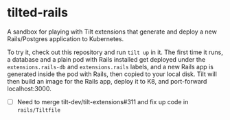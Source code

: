 # tilted-rails

A sandbox for playing with Tilt extensions that generate and deploy a new Rails/Postgres application to Kubernetes.

To try it, check out this repository and run `tilt up` in it. The first time it runs, a database and a plain pod with Rails installed get deployed under the `extensions.rails-db` and `extensions.rails` labels, and a new Rails app is generated inside the pod with Rails, then copied to your local disk. Tilt will then build an image for the Rails app, deploy it to K8, and port-forward localhost:3000.

- [ ] Need to merge tilt-dev/tilt-extensions#311 and fix up code in `rails/Tiltfile`
